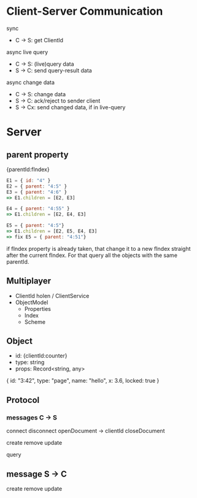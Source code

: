 # Client-Server Communication

sync

- C -> S: get ClientId

async live query

- C -> S: (live)query data
- S -> C: send query-result data

async change data

- C -> S: change data
- S -> C: ack/reject to sender client
- S -> Cx: send changed data, if in live-query

# Server

## parent property

{parentId:fIndex}

```js
E1 = { id: "4" }
E2 = { parent: "4:5" }
E3 = { parent: "4:6" }
=> E1.children = [E2, E3]

E4 = { parent: "4:55" }
=> E1.children = [E2, E4, E3]

E5 = { parent: "4:5"}
=> E1.children = [E2, E5, E4, E3]
=> fix E5 = { parent: "4:51"}
```

if fIndex property is already taken, that change it to a new fIndex straight after the current fIndex. For that query all the objects with the same parentId.

## Multiplayer

- ClientId holen / ClientService
- ObjectModel
  - Properties
  - Index
  - Scheme

## Object

- id: {clientId:counter}
- type: string
- props: Record<string, any>

{
id: "3:42",
type: "page",
name: "hello",
x: 3.6,
locked: true
}

## Protocol

### messages C -> S

connect
disconnect
openDocument -> clientId
closeDocument

create
remove
update

query

## message S -> C

create
remove
update
